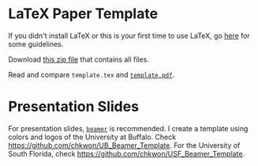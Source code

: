 # LaTeX Paper Template

If you didn't install LaTeX or this is your first time to use LaTeX, go [here](http://stom.chkwon.net/resources/computer-help/latex/) for some guidelines.

Download [this zip file](https://github.com/chkwon/LaTeX-Paper-Template/archive/master.zip) that contains all files.

Read and compare `template.tex` and [`template.pdf`](https://github.com/chkwon/LaTeX-Paper-Template/blob/master/template.pdf).


# Presentation Slides

For presentation slides, [`beamer`](https://en.wikipedia.org/wiki/Beamer_(LaTeX)) is recommended. I create a template using colors and logos of the University at Buffalo. Check https://github.com/chkwon/UB_Beamer_Template. For the University of South Florida, check https://github.com/chkwon/USF_Beamer_Template.
